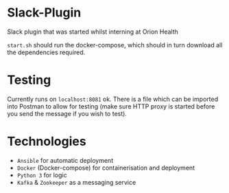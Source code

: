 # Slack-Plugin
Slack plugin that was started whilst interning at Orion Health

`start.sh` should run the docker-compose, which should in turn download all the dependencies required.

# Testing
Currently runs on `localhost:8081` ok. 
There is a file which can be imported into Postman to allow for testing (make sure HTTP proxy is started before you send the message if you wish to test).


# Technologies
- `Ansible` for automatic deployment
- `Docker` (Docker-compose) for containerisation and deployment
- `Python 3` for logic
- `Kafka` & `Zookeeper` as a messaging service

